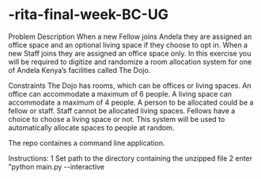 # -rita-final-week-BC-UG

Problem Description
When a new Fellow joins Andela they are assigned an office space and an optional living space
if they choose to opt in. When a new Staff joins they are assigned an office space only.
In this exercise you will be required to digitize and randomize a room allocation system for
one of Andela Kenya’s facilities called The Dojo.

Constraints
The Dojo has rooms, which can be offices or living spaces. An office can accommodate a maximum of 6 people.
A living space can accommodate a maximum of 4 people.
A person to be allocated could be a fellow or staff.
Staff cannot be allocated living spaces. Fellows have a choice to choose a living space or not.
This system will be used to automatically allocate spaces to people at random.

The repo containes a command line application.

Instructions:
1 Set path to the directory containing the unzipped file
2 enter "python main.py --interactive
